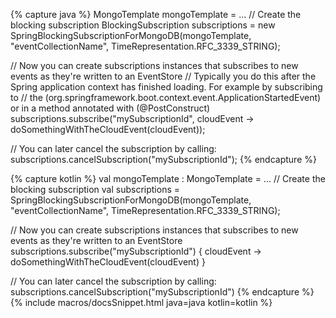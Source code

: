 {% capture java %}
MongoTemplate mongoTemplate = ...
// Create the blocking subscription
BlockingSubscription<CloudEvent> subscriptions = new SpringBlockingSubscriptionForMongoDB(mongoTemplate, "eventCollectionName", TimeRepresentation.RFC_3339_STRING);

// Now you can create subscriptions instances that subscribes to new events as they're written to an EventStore
// Typically you do this after the Spring application context has finished loading. For example by subscribing to 
// the  (org.springframework.boot.context.event.ApplicationStartedEvent) or in a method annotated with (@PostConstruct) 
subscriptions.subscribe("mySubscriptionId", cloudEvent -> doSomethingWithTheCloudEvent(cloudEvent)); 

// You can later cancel the subscription by calling:
subscriptions.cancelSubscription("mySubscriptionId");
{% endcapture %}

{% capture kotlin %}
val mongoTemplate : MongoTemplate = ... 
// Create the blocking subscription
val subscriptions = SpringBlockingSubscriptionForMongoDB(mongoTemplate, "eventCollectionName", TimeRepresentation.RFC_3339_STRING);

// Now you can create subscriptions instances that subscribes to new events as they're written to an EventStore
subscriptions.subscribe("mySubscriptionId") { cloudEvent -> doSomethingWithTheCloudEvent(cloudEvent) }

// You can later cancel the subscription by calling:
subscriptions.cancelSubscription("mySubscriptionId")
{% endcapture %}
{% include macros/docsSnippet.html java=java kotlin=kotlin %}